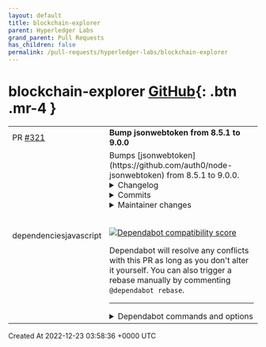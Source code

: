 ```yaml
---
layout: default
title: blockchain-explorer
parent: Hyperledger Labs
grand_parent: Pull Requests
has_children: false
permalink: /pull-requests/hyperledger-labs/blockchain-explorer
---
```


# blockchain-explorer <span class="fs-3 right-align">[GitHub](https://github.com/hyperledger-labs/blockchain-explorer){: .btn .mr-4 }</span>


<div>
    <table>
        <tr>
            <td>
                PR <a href="https://github.com/hyperledger-labs/blockchain-explorer/pull/321" class=".btn">#321</a>
            </td>
            <td>
                <b>
                    Bump jsonwebtoken from 8.5.1 to 9.0.0
                </b>
            </td>
        </tr>
        <tr>
            <td>
                <span class="chip">dependencies</span><span class="chip">javascript</span>
            </td>
            <td>
                Bumps [jsonwebtoken](https://github.com/auth0/node-jsonwebtoken) from 8.5.1 to 9.0.0.
<details>
<summary>Changelog</summary>
<p><em>Sourced from <a href="https://github.com/auth0/node-jsonwebtoken/blob/master/CHANGELOG.md">jsonwebtoken's changelog</a>.</em></p>
<blockquote>
<h2>9.0.0 - 2022-12-21</h2>
<p><strong>Breaking changes: See <a href="https://github.com/auth0/node-jsonwebtoken/wiki/Migration-Notes:-v8-to-v9">Migration from v8 to v9</a></strong></p>
<h3>Breaking changes</h3>
<ul>
<li>Removed support for Node versions 11 and below.</li>
<li>The verify() function no longer accepts unsigned tokens by default. ([834503079514b72264fd13023a3b8d648afd6a16]<a href="https://github.com/auth0/node-jsonwebtoken/commit/834503079514b72264fd13023a3b8d648afd6a16">https://github.com/auth0/node-jsonwebtoken/commit/834503079514b72264fd13023a3b8d648afd6a16</a>)</li>
<li>RSA key size must be 2048 bits or greater. ([ecdf6cc6073ea13a7e71df5fad043550f08d0fa6]<a href="https://github.com/auth0/node-jsonwebtoken/commit/ecdf6cc6073ea13a7e71df5fad043550f08d0fa6">https://github.com/auth0/node-jsonwebtoken/commit/ecdf6cc6073ea13a7e71df5fad043550f08d0fa6</a>)</li>
<li>Key types must be valid for the signing / verification algorithm</li>
</ul>
<h3>Security fixes</h3>
<ul>
<li>security: fixes <code>Arbitrary File Write via verify function</code> - CVE-2022-23529</li>
<li>security: fixes <code>Insecure default algorithm in jwt.verify() could lead to signature validation bypass</code> - CVE-2022-23540</li>
<li>security: fixes <code>Insecure implementation of key retrieval function could lead to Forgeable Public/Private Tokens from RSA to HMAC</code> - CVE-2022-23541</li>
<li>security: fixes <code>Unrestricted key type could lead to legacy keys usage</code> - CVE-2022-23539</li>
</ul>
</blockquote>
</details>
<details>
<summary>Commits</summary>
<ul>
<li><a href="https://github.com/auth0/node-jsonwebtoken/commit/e1fa9dcc12054a8681db4e6373da1b30cf7016e3"><code>e1fa9dc</code></a> Merge pull request from GHSA-8cf7-32gw-wr33</li>
<li><a href="https://github.com/auth0/node-jsonwebtoken/commit/5eaedbf2b01676d952336e73b4d2efba847d2d1b"><code>5eaedbf</code></a> chore(ci): remove github test actions job (<a href="https://github-redirect.dependabot.com/auth0/node-jsonwebtoken/issues/861">#861</a>)</li>
<li><a href="https://github.com/auth0/node-jsonwebtoken/commit/cd4163eb1407aab0b3148f91b0b9c26276b96c6b"><code>cd4163e</code></a> chore(ci): configure Github Actions jobs for Tests &amp; Security Scanning (<a href="https://github-redirect.dependabot.com/auth0/node-jsonwebtoken/issues/856">#856</a>)</li>
<li><a href="https://github.com/auth0/node-jsonwebtoken/commit/ecdf6cc6073ea13a7e71df5fad043550f08d0fa6"><code>ecdf6cc</code></a> fix!: Prevent accidental use of insecure key sizes &amp; misconfiguration of secr...</li>
<li><a href="https://github.com/auth0/node-jsonwebtoken/commit/834503079514b72264fd13023a3b8d648afd6a16"><code>8345030</code></a> fix(sign&amp;verify)!: Remove default <code>none</code> support from <code>sign</code> and <code>verify</code> met...</li>
<li><a href="https://github.com/auth0/node-jsonwebtoken/commit/7e6a86b1c25e5fd05733c52c118848341aba1c4e"><code>7e6a86b</code></a> Upload OpsLevel YAML (<a href="https://github-redirect.dependabot.com/auth0/node-jsonwebtoken/issues/849">#849</a>)</li>
<li><a href="https://github.com/auth0/node-jsonwebtoken/commit/74d5719bd03993fcf71e3b176621f133eb6138c0"><code>74d5719</code></a> docs: update references vercel/ms references (<a href="https://github-redirect.dependabot.com/auth0/node-jsonwebtoken/issues/770">#770</a>)</li>
<li><a href="https://github.com/auth0/node-jsonwebtoken/commit/d71e383862fc735991fd2e759181480f066bf138"><code>d71e383</code></a> docs: document &quot;invalid token&quot; error</li>
<li><a href="https://github.com/auth0/node-jsonwebtoken/commit/37650031fd0bac1a5b0d682bbfcf8c1705917aa9"><code>3765003</code></a> docs: fix spelling in README.md: Peak -&gt; Peek (<a href="https://github-redirect.dependabot.com/auth0/node-jsonwebtoken/issues/754">#754</a>)</li>
<li><a href="https://github.com/auth0/node-jsonwebtoken/commit/a46097e962621ab2ba718d1da6025cdeba3597c8"><code>a46097e</code></a> docs: make decode impossible to discover before verify</li>
<li>Additional commits viewable in <a href="https://github.com/auth0/node-jsonwebtoken/compare/v8.5.1...v9.0.0">compare view</a></li>
</ul>
</details>
<details>
<summary>Maintainer changes</summary>
<p>This version was pushed to npm by <a href="https://www.npmjs.com/~julien.wollscheid">julien.wollscheid</a>, a new releaser for jsonwebtoken since your current version.</p>
</details>
<br />


[![Dependabot compatibility score](https://dependabot-badges.githubapp.com/badges/compatibility_score?dependency-name=jsonwebtoken&package-manager=npm_and_yarn&previous-version=8.5.1&new-version=9.0.0)](https://docs.github.com/en/github/managing-security-vulnerabilities/about-dependabot-security-updates#about-compatibility-scores)

Dependabot will resolve any conflicts with this PR as long as you don't alter it yourself. You can also trigger a rebase manually by commenting `@dependabot rebase`.

[//]: # (dependabot-automerge-start)
[//]: # (dependabot-automerge-end)

---

<details>
<summary>Dependabot commands and options</summary>
<br />

You can trigger Dependabot actions by commenting on this PR:
- `@dependabot rebase` will rebase this PR
- `@dependabot recreate` will recreate this PR, overwriting any edits that have been made to it
- `@dependabot merge` will merge this PR after your CI passes on it
- `@dependabot squash and merge` will squash and merge this PR after your CI passes on it
- `@dependabot cancel merge` will cancel a previously requested merge and block automerging
- `@dependabot reopen` will reopen this PR if it is closed
- `@dependabot close` will close this PR and stop Dependabot recreating it. You can achieve the same result by closing it manually
- `@dependabot ignore this major version` will close this PR and stop Dependabot creating any more for this major version (unless you reopen the PR or upgrade to it yourself)
- `@dependabot ignore this minor version` will close this PR and stop Dependabot creating any more for this minor version (unless you reopen the PR or upgrade to it yourself)
- `@dependabot ignore this dependency` will close this PR and stop Dependabot creating any more for this dependency (unless you reopen the PR or upgrade to it yourself)
- `@dependabot use these labels` will set the current labels as the default for future PRs for this repo and language
- `@dependabot use these reviewers` will set the current reviewers as the default for future PRs for this repo and language
- `@dependabot use these assignees` will set the current assignees as the default for future PRs for this repo and language
- `@dependabot use this milestone` will set the current milestone as the default for future PRs for this repo and language

You can disable automated security fix PRs for this repo from the [Security Alerts page](https://github.com/hyperledger-labs/blockchain-explorer/network/alerts).

</details>
            </td>
        </tr>
    </table>
    <div class="right-align">
        Created At 2022-12-23 03:58:36 +0000 UTC
    </div>
</div>

